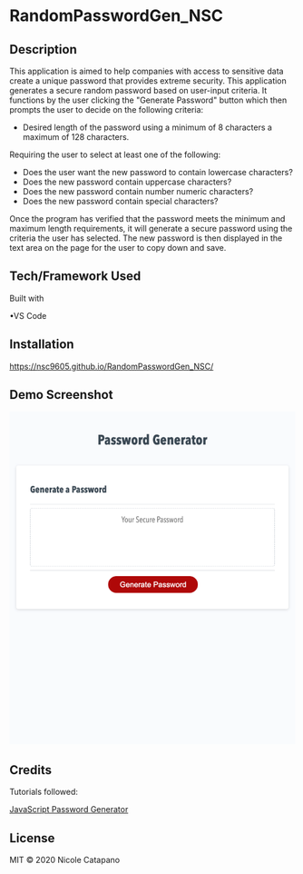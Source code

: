 # RandomPasswordGen_NSC

## Description

This application is aimed to help companies with access to sensitive data create a unique password that provides extreme security. This application generates a secure random password based on user-input criteria. It functions by the user clicking the "Generate Password" button which then prompts the user to decide on the following criteria:

* Desired length of the password using a minimum of 8 characters a maximum of 128 characters.

Requiring the user to select at least one of the following:

* Does the user want the new password to contain lowercase characters?
* Does the new password contain uppercase characters?
* Does the new password contain number numeric characters?
* Does the new password contain special characters?

Once the program has verified that the password meets the minimum and maximum length requirements, it will generate a secure password using the criteria the user has selected. The new password is then displayed in the text area on the page for the user to copy down and save.

## Tech/Framework Used

Built with

•VS Code

## Installation

https://nsc9605.github.io/RandomPasswordGen_NSC/

## Demo Screenshot

![RandomPasswordGen-NSC](/assets/images/RandomPasswordGen-NSC-demo.png)

## Credits

Tutorials followed:

[JavaScript Password Generator](https://www.youtube.com/watch?v=duNmhKgtcsI)

## License

MIT © 2020 Nicole Catapano
